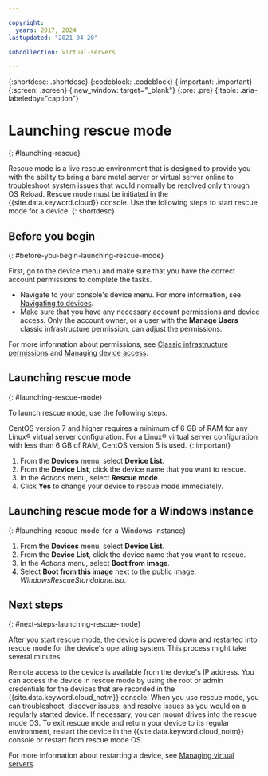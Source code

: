 ```yaml
---

copyright:
  years: 2017, 2024
lastupdated: "2021-04-20"

subcollection: virtual-servers

---
```


{:shortdesc: .shortdesc}
{:codeblock: .codeblock}
{:important: .important}
{:screen: .screen}
{:new_window: target="_blank"}
{:pre: .pre}
{:table: .aria-labeledby="caption"}


# Launching rescue mode
{: #launching-rescue}

Rescue mode is a live rescue environment that is designed to provide you with the ability to bring a bare metal server or virtual server online to troubleshoot system issues that would normally be resolved only through OS Reload. Rescue mode must be initiated in the {{site.data.keyword.cloud}} console. Use the following steps to start rescue mode for a device.
{: shortdesc}

## Before you begin
{: #before-you-begin-launching-rescue-mode}

First, go to the device menu and make sure that you have the correct account permissions to complete the tasks.

* Navigate to your console's device menu. For more information, see [Navigating to devices](/docs/virtual-servers?topic=virtual-servers-navigating-devices).
* Make sure that you have any necessary account permissions and device access. Only the account owner, or a user with the **Manage Users** classic infrastructure permission, can adjust the permissions.

For more information about permissions, see [Classic infrastructure permissions](/docs/account?topic=account-infrapermission) and [Managing device access](/docs/virtual-servers?topic=virtual-servers-managing-device-access).

## Launching rescue mode
{: #launching-rescue-mode}

To launch rescue mode, use the following steps.

CentOS version 7 and higher requires a minimum of 6 GB of RAM for any Linux&reg; virtual server configuration. For a Linux&reg; virtual server configuration with less than 6 GB of RAM, CentOS version 5 is used.
{: important}

1. From the **Devices** menu, select **Device List**.
2. From the **Device List**, click the device name that you want to rescue.
3. In the *Actions* menu, select **Rescue mode**.
4. Click **Yes** to change your device to rescue mode immediately.

## Launching rescue mode for a Windows instance
{: #launching-rescue-mode-for-a-Windows-instance}

1. From the **Devices** menu, select **Device List**.
2. From the **Device List**, click the device name that you want to rescue.
3. In the *Actions* menu, select **Boot from image**.
4. Select **Boot from this image** next to the public image, *WindowsRescueStandalone.iso*.

## Next steps
{: #next-steps-launching-rescue-mode}

After you start rescue mode, the device is powered down and restarted into rescue mode for the device's operating system. This process might take several minutes.

Remote access to the device is available from the device's IP address. You can access the device in rescue mode by using the root or admin credentials for the devices that are recorded in the {{site.data.keyword.cloud_notm}} console. When you use rescue mode, you can troubleshoot, discover issues, and resolve issues as you would on a regularly started device. If necessary, you can mount drives into the rescue mode OS. To exit rescue mode and return your device to its regular environment, restart the device in the {{site.data.keyword.cloud_notm}} console or restart from rescue mode OS.

For more information about restarting a device, see [Managing virtual servers](/docs/virtual-servers?topic=virtual-servers-managing-virtual-servers#managing-virtual-servers).
